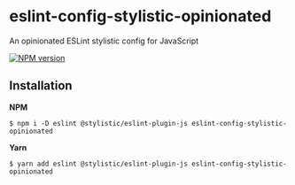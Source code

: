 # eslint-config-stylistic-opinionated
An opinionated ESLint stylistic config for JavaScript

[![NPM version](http://img.shields.io/npm/v/eslint-config-stylistic-opinionated.svg)](https://www.npmjs.org/package/eslint-config-stylistic-opinionated)

## Installation

**NPM**

```console
$ npm i -D eslint @stylistic/eslint-plugin-js eslint-config-stylistic-opinionated
```

**Yarn**

```console
$ yarn add eslint @stylistic/eslint-plugin-js eslint-config-stylistic-opinionated
```